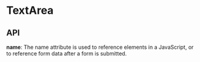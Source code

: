 # TextArea

## API

**name**: The name attribute is used to reference elements in a JavaScript, or to reference form data after a form is submitted.


